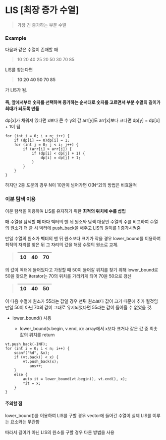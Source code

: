 # LIS [최장 증가 수열]

> 가장 긴 증가하는 부분 수열

### Example

다음과 같은 수열이 존재할 때
> 10 20 40 25 20 50 30 70 85

LIS를 찾는다면 
> **10 20 40 50 70 85** 

가 LIS가 됨.

#### 즉, 앞에서부터 숫자를 선택하며 증가하는 순서대로 숫자를 고르면서 부분 수열의 길이가 최대가 되도록 만듦 

dp[x]가 채워져 있다면 x보다 큰 수 y의 값 arr[y]도 arr[x]보다 크다면 dp[y] = dp[x] + 1이 됨

``` 
for (int i = 0; i < n; i++) {
    if (dp[i] == 0)dp[i] = 1;
    for (int j = 0; j < i; j++) {
        if (arr[i] > arr[j]) {
            if (dp[i] < dp[j] + 1) {
                dp[i] = dp[j] + 1;
            }
        }
    }
}
```

하지만 2중 포문의 경우 N이 10만이 넘어가면 O(N^2)의 방법은 비효율적

### 이분 탐색 이용

이분 탐색을 이용하여 LIS를 유지하기 위한 **최적의 위치에 수를 삽입**

매 수열을 탐색할 때 마다 벡터의 맨 뒤 원소와 탐색 대상인 수열의 수를 비교하여 수열의 원소가 더 클 시 벡터에 push_back을 해주고 
LIS의 길이를 1 증가시켜줌

만일 수열의 원소가 벡터의 맨 뒤 원소보다 크기가 작을 경우 lower_bound를 이용하여 최적의 자리를 찾은 뒤 그 자리의 값을 해당 수열의
원소로 교체.

> | 10 | 40 | 70 |
> | ---| -- | -- |    

의 값이 벡터에 들어있다고 가정할 때 50이 들어갈 위치를 찾기 위해 lower_bound로 50을 찾으면 
iterator는 70의 위치를 가리키게 되어 70을 50으로 갱신

> | 10 | 40 | 50 |
> | ---| -- | -- | 

이 다음 수열에 원소가 55라는 값일 경우 맨뒤 원소보다 값이 크기 때문에 추가 될것임
만일 50이 아닌 70의 값이 그대로 유지되었다면 55라는 값이 들어올 수 없었을 것.


- lower_bound() 사용 

  - lower_bound(v.begin, v.end, x): array에서 x보다 크거나 같은 값 중 최솟값의 위치를 return

```
vt.push_back(-INF);
for (int i = 0; i < n; i++) {
    scanf("%d", &x);
    if (vt.back() < x) {
        vt.push_back(x);
           ans++;
    }
    else {
        auto it = lower_bound(vt.begin(), vt.end(), x);
        *it = x;
    }
}
```

#### 주의할 점
lower_bound()를 이용하여 LIS를 구할 경우 vector에 들어간 수열이 실제 LIS를 이루는 요소와는 무관함

따라서 길이가 아닌 LIS의 원소를 구할 경우 다른 방법을 사용

